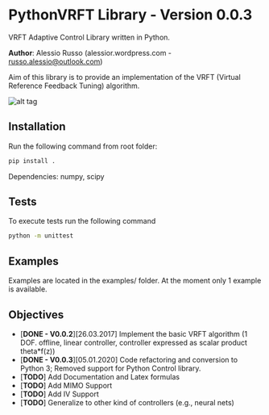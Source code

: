 # PythonVRFT Library - Version 0.0.3
VRFT Adaptive Control Library written in Python.

**Author**: Alessio Russo (alessior.wordpress.com - russo.alessio@outlook.com)

Aim of this library is to provide an implementation of the VRFT (Virtual Reference Feedback Tuning) algorithm.

![alt tag](https://github.com/rssalessio/PythonVRFT/blob/master/examples/1_example.png)

Installation
------
Run the following command from  root folder:
```sh
pip install . 
``` 
Dependencies: numpy, scipy

Tests
------
To execute tests run the following command
```sh
python -m unittest
``` 

Examples
------
Examples are located in the examples/ folder. At the moment only 1 example is available.

Objectives
------
- [**DONE - V0.0.2**][26.03.2017] Implement the basic VRFT algorithm (1 DOF. offline, linear controller, controller expressed as scalar product theta*f(z))
- [**DONE - V0.0.3**][05.01.2020] Code refactoring and conversion to Python 3; Removed support for Python Control library.
- [**TODO**] Add Documentation and Latex formulas
- [**TODO**] Add MIMO Support
- [**TODO**] Add IV Support
- [**TODO**] Generalize to other kind of controllers (e.g., neural nets)
